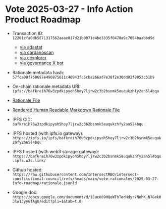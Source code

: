 
# Vote 2025-03-27 - Info Action Product Roadmap

- Transaction ID: `12201cfa0db5871317562aaae017d21b0071e4be3335f0478a9c7054baabbd9d`
  - [via adastat](https://adastat.net/transactions/12201cfa0db5871317562aaae017d21b0071e4be3335f0478a9c7054baabbd9d)
  - [via cardanoscan](https://cardanoscan.io/vote/12201cfa0db5871317562aaae017d21b0071e4be3335f0478a9c7054baabbd9d)
  - [via cexplorer](https://cexplorer.io/tx/12201cfa0db5871317562aaae017d21b0071e4be3335f0478a9c7054baabbd9d/governance#data)
  - [via governance X bot](https://x.com/GovActions/status/https://x.com/GovActions/status/1905685564512247992)

- Rationale metadata hash: `57fca08f758697e496875611c40943fc5cba266ad7e38f2e30dd82f8853c51b9`
- On-chain rationale metadata URI: `ipfs://bafkreih76w3zpdkipyoh5hoy7ljrw2c3b2bsnmk5euqukzhfy2an5l4bqu`

- [Rationale File](./rationale.jsonld)
- [Rendered Human Readable Markdown Rationale File](./rationale.jsonld.md)

- IPFS CID: `bafkreih76w3zpdkipyoh5hoy7ljrw2c3b2bsnmk5euqukzhfy2an5l4bqu`
- IPFS hosted (with ipfs.io gateway): `https://ipfs.io/ipfs/bafkreih76w3zpdkipyoh5hoy7ljrw2c3b2bsnmk5euqukzhfy2an5l4bqu`
- IPFS hosted (with web3 storage gateway): `https://bafkreih76w3zpdkipyoh5hoy7ljrw2c3b2bsnmk5euqukzhfy2an5l4bqu.ipfs.w3s.link/`

- Github hosted: `https://raw.githubusercontent.com/IntersectMBO/intersect-constitutional-council/refs/heads/main/vote-rationales/2025-03-27-info-roadmap/rationale.jsonld`
- Google doc: `https://docs.google.com/document/d/1Euce89HQeWTbTedHdyr7NehK_N7Gek0Jlw1JyyGfAgU/edit?pli=1&tab=t.0`

